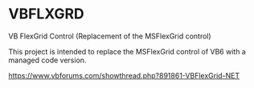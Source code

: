 # VBFLXGRD
VB FlexGrid Control (Replacement of the MSFlexGrid control)

This project is intended to replace the MSFlexGrid control of VB6 with a managed code version.

https://www.vbforums.com/showthread.php?891861-VBFlexGrid-NET
